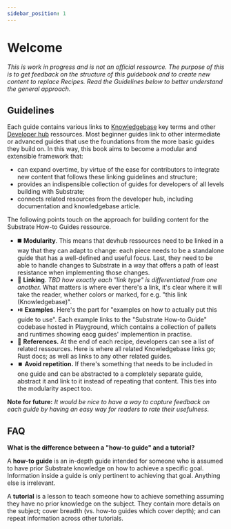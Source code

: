 ```yaml
---
sidebar_position: 1
---
```

# Welcome
_This is work in progress and is not an official ressource. The purpose of this is to get feedback on the structure of this guidebook and to create new content to replace Recipes. Read the Guidelines below to better understand the general approach._
## Guidelines

Each guide contains various links to [Knowledgebase](https://substrate.dev/docs/en/) key terms and other [Developer hub](https://substrate.dev/en/) ressources. Most beginner guides link to other intermediate or advanced guides that use the foundations from the more basic guides they build on. In this way, this book aims to become a modular and extensible framework that:
- can expand overtime, by virtue of the ease for contributors to integrate new content that follows these linking guidelines and structure;
- provides an indispensible collection of guides for developers of all levels building with Substrate;
- connects related resources from the developer hub, including documentation and knowledgebase article.

The following points touch on the approach for building content for the Substrate How-to Guides ressource.

- :black_medium_square: **Modularity**. This means that devhub ressources need to be linked in a way that they can adapt to change: each piece needs to be a standalone guide that has a well-defined and useful focus. Last, they need to be able to handle changes to Substrate in a way that offers a path of least resistance when implementing those changes.
- :link: **Linking**. *TBD how exactly each "link type" is differentiated from one another.* What matters is where ever there's a link, it's clear where it will take the reader, whether colors or marked, for e.g. "this link (Knowledgebase)".
- ⏯️  **Examples**. Here's the part for "examples on how to actually put this guide to use". Each example links to the "Substrate How-to Guide" codebase hosted in Playground, which contains a collection of pallets and runtimes showing eacg guides' implemention in practise. 
- :satellite: **References.** At the end of each recipe, developers can see a list of related ressources. Here is where all related Knowledgebase links go; Rust docs; as well as links to any other related guides.
- ⏹️ **Avoid repetition.** If there's something that needs to be included in one guide and can be abstracted to a completely separate guide, abstract it and link to it instead of repeating that content. This ties into the modularity aspect too.

**Note for future:** *It would be nice to have a way to capture feedback on each guide by having an easy way for readers to rate their usefulness.*

## FAQ

**What is the difference between a "how-to guide" and a tutorial?** 

A **how-to guide** is an in-depth guide intended for someone who is assumed to have prior Substrate knowledge on how to achieve a specific goal. Information inside a guide is only pertinent to achieving that goal. Anything else is irrelevant.

A **tutorial** is a lesson to teach someone how to achieve something assuming they have no prior knowledge on the subject. They contain more details on the subject; cover breadth (vs. how-to guides which cover depth); and can repeat information across other tutorials.

